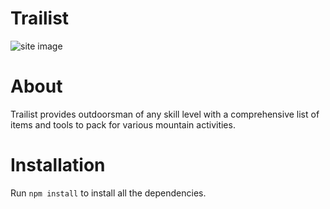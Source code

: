 # Trailist

![site image](https://user-images.githubusercontent.com/32599743/42656986-35b93b78-85de-11e8-9875-772e3b0ebff9.png)

# About

Trailist provides outdoorsman of any skill level with a comprehensive list of items and tools to pack for various mountain activities. 

# Installation

Run `npm install` to install all the dependencies.